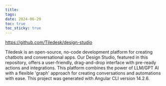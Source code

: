 ```yaml
---
title: 
tags: 
date: 2024-06-29
toc: true
toc_sticky: true
---
```

https://github.com/Tiledesk/design-studio

Tiledesk is an open-source, no-code development platform for creating chatbots and conversational apps. Our Design Studio, featured in this repository, offers a user-friendly, drag-and-drop interface with pre-ready actions and integrations. This platform combines the power of LLM/GPT AI with a flexible 'graph' approach for creating conversations and automations with ease. This project was generated with Angular CLI version 14.2.6.
# 
